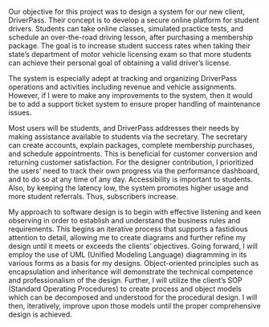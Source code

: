 Our objective for this project was to design a system for our new client, DriverPass. Their concept is to develop a secure online platform for student drivers. Students can take online classes, simulated practice tests, and schedule an over-the-road driving lesson, after purchasing a membership package. The goal is to increase student success rates when taking their state’s department of motor vehicle licensing exam so that more students can achieve their personal goal of obtaining a valid driver’s license.  

The system is especially adept at tracking and organizing DriverPass operations and activities including revenue and vehicle assignments. However, if I were to make any improvements to the system, then it would be to add a support ticket system to ensure proper handling of maintenance issues. 

Most users will be students, and DriverPass addresses their needs by making assistance available to students via the secretary. The secretary can create accounts, explain packages, complete membership purchases, and schedule appointments. This is beneficial for customer conversion and returning customer satisfaction. For the designer contribution, I prioritized the users’ need to track their own progress via the performance dashboard, and to do so at any time of any day. Accessibility is important to students. Also, by keeping the latency low, the system promotes higher usage and more student referrals. Thus, subscribers increase. 

My approach to software design is to begin with effective listening and keen observing in order to establish and understand the business rules and requirements. This begins an iterative process that supports a fastidious attention to detail, allowing me to create diagrams and further refine my design until it meets or exceeds the clients’ objectives. Going forward, I will employ the use of UML (Unified Modeling Language) diagramming in its various forms as a basis for my designs. Object-oriented principles such as encapsulation and inheritance will demonstrate the technical competence and professionalism of the design. Further, I will utilize the client’s SOP (Standard Operating Procedures) to create process and object models which can be decomposed and understood for the procedural design. I will then, iteratively, improve upon those models until the proper comprehensive design is achieved.  
